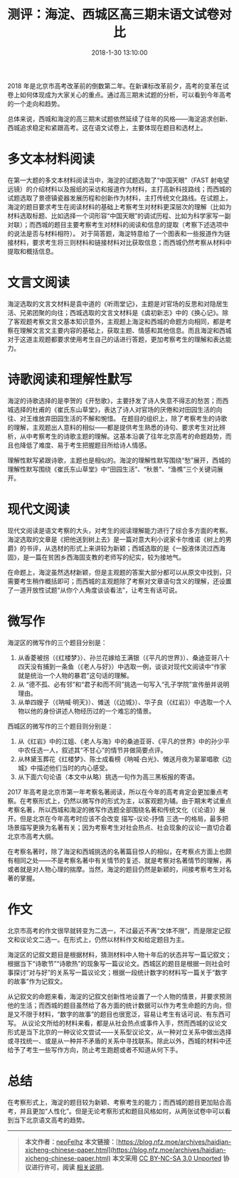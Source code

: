 ﻿---
title: 测评：海淀、西城区高三期末语文试卷对比
categories:
  - 自言语
date: 2018-1-30 13:10:00
updated: 2018-1-30 13:10:00
license: false
---

2018 年是北京市高考改革前的倒数第二年。在新课标改革前夕，高考的变革在试卷上如何体现成为大家关心的重点。通过高三期末试题的分析，可以看到今年高考的一个走向和趋势。

<!-- more -->

总体来说，西城和海淀的高三期末试题依然延续了往年的风格——海淀追求创新、西城追求稳定和紧跟高考。这在语文试卷上，主要体现在题目和选材上。

# 多文本材料阅读

在第一大题的多文本材料阅读当中，海淀的试题选取了“中国天眼”（FAST 射电望远镜）的介绍材料以及报纸的采访和报道作为材料，主打高新科技路线；而西城的试题选取了景德镇瓷器发展历程和创新作为材料，主打传统文化路线。在试题上，海淀的题目要求考生在阅读材料的基础上考察考生对材料更深层次的理解（比如为材料选取标题、比如选择一个词形容“中国天眼”的调试历程、比如为科学家写一副对联）；而西城的题目主要考察考生对材料的阅读和信息的提取（考察下述选项中的说法是否与材料相符）。
对于简答题，海淀特意给了一个图表和一些报道作为链接材料，要求考生将三则材料和链接材料对比获取信息；而西城仍然考察从材料中提取和概括信息。

# 文言文阅读

海淀选取的文言文材料是袁中道的《听雨堂记》，主题是对官场的反思和对隐居生活、兄弟团聚的向往；西城选取的文言文材料是《虞初新志》中的《换心记》。除了客观题考察文言文基本知识意外，主观题上海淀和西城的命题方向相同，都是考察在理解文言文主要内容的基础上，获取主题、情感和其他信息。而且海淀和西城对于这道主观题都要求使用考生自己的话进行答题，更加考察考生的理解和表达能力。

# 诗歌阅读和理解性默写

海淀的诗歌选择的是李贺的《开愁歌》，主要抒发了诗人失意不得志的愁苦；而西城选择的杜甫的《崔氏东山草堂》，表达了诗人对官场的厌倦和对田园生活的向往、对王维放弃田园生活的不解和惋惜。
在题目的组织上，除了考察考生的诗歌的理解，主观题出人意料的相似——都是提供考生熟悉的诗句、要求考生对比辨析，从中考察考生的诗歌主题的理解。这基本沿袭了往年北京高考的命题趋势，而且也降低了难度、易于考生把握题目所给诗人情感。

理解性默写紧跟诗歌，主题也是相似的。海淀的理解性默写围绕“愁”展开，西城的理解性默写围绕《崔氏东山草堂》中“田园生活”、“秋景”、“渔樵”三个关键词展开。

# 现代文阅读

现代文阅读是语文考察的大头，对考生的阅读理解能力进行了综合多方面的考察。海淀选取的文章是《把他送到树上去》是一篇对意大利小说家卡尔维诺《树上的男爵》的书评，从选材的形式上来讲较为新颖；西城选取的是《一股液体流过西海固》，是一篇在贫困乡西海固支教的老师写的纪实，较为接地气。

在命题上，海淀虽然选材新颖，但是主观题的答案大部分都可以从原文中找到，只需要考生稍作概括即可；而西城的主观题除了考察对文章语句含义的理解，还设置了一道开放性试题“从你个人角度谈谈看法”，让考生有话可说。

# 微写作

海淀区的微写作的三个题目分别是：

1. 从香菱被拐（《红楼梦》）、孙兰花嫁给王满银（《平凡的世界》）、桑迪亚哥八十四天没有捕到一条鱼（《老人与好》）中选取一例，谈谈对现代文阅读中“作家就是统治一个人物的暴君”这句话的理解。
2. 从 “德不孤、必有邻”和“君子和而不同”挑选一句写入“孔子学院”宣传册并说明理由。
3. 从单四嫂子（《呐喊·明天》）、傩送（《边城》）、华子良（《红岩》）中选取一个人物以他的身份讲述人物经历过的一个难忘的情景。

西城区的微写作的三个题目则分别是：

1. 从《红岩》中的江姐、《老人与海》中的桑迪亚哥、《平凡的世界》中的孙少平中农任选一人，叙述其“不甘心”的情节并做简要点评。
2. 从林黛玉葬花《红楼梦》、陈士成看榜《呐喊·白光》、傩送月夜为翠翠唱歌《边城》中描述他们当时的内心感受。
3. 从下面六句论语（本文中从略）挑选一句作为高三黑板报的寄语。

2017 年高考是北京市第一年考察名著阅读，所以在今年的高考肯定会更加重点考察。在考察形式上，仍然以微写作的形式为主，以客观题为辅。由于期末考试重点考察名著，所以西城和海淀的微写作选题全部围绕名著和传统文化（《论语》）展开。但是北京在今年高考时应该不会改变 描写-议论-抒情 三选一的格局，最多把场景描写更换为名著有关；因为考察考生对社会热点、社会现象的议论一直切合着北京市高考大纲。

在考察名著时，除了海淀和西城挑选的名著篇目惊人的相似，在考察点方面上也颇有相同之处——不是考察名著中有关情节的复述、就是考察对名著情节的理解，再或者就是对人物心理的揣摩。当然，海淀的题目仍然是新颖的，间接考察考生对名著的掌握。

# 作文

北京市高考的作文很早就转变为二选一，不过最近不再“文体不限”，而是限定记叙文和议论文二选一。在形式上，仍然以材料作文和给定题目为主。

海淀区的记叙文题目是根据材料，猜测材料中人物十年后的状态并写一篇记叙文；根据当下“诗歌节”“诗歌热”的现象写一篇议论文。西城区的题目是根据一则社会时事探讨“对与好”的关系写一篇议论文；根据一段统计数字的材料写一篇关于“数字的故事”作为记叙文。

从记叙文的命题来看，海淀的记叙文创新性地设置了一个人物的情景，并要求预测他的生活；而西城的题目虽然给了各方面的统计数据可以作为考生命题的方向，但是又不限于材料，“数字的故事”的题目也很宽泛，容易让考生有话可说、有东西可写。
从议论文所给的材料来看，都是从社会热点或事件入手，然而西城的议论文形式是当下北京的一种议论文尝试——关系型议论文，从一种对立关系中做出选择或寻找统一、或是从一种并不矛盾的关系中寻找联系。除此以外，西城的材料中还给予了考生一些写作方向，防止考生跑题或者不知道从何下手。

# 总结

在考察形式上，海淀的题目较为新颖、考察考生的能力；而西城的题目更加贴合高考，并且更加“人性化”。但是无论考察形式和题目风格如何，从两张试卷中可以看到当下北京语文高考的趋势。

-----

> **本文作者：**[neoFelhz](https://nfz.moe)
> **本文链接：**[https://blog.nfz.moe/archives/haidian-xicheng-chinese-paper.html](https://blog.nfz.moe/archives/haidian-xicheng-chinese-paper.html)
> **本文采用** [CC BY-NC-SA 3.0 Unported](https://creativecommons.org/licenses/by-nc-sa/3.0/deed.zh) **协议进行许可，阅读** [相关说明](http://localhost:4000/creativecommons.html)。